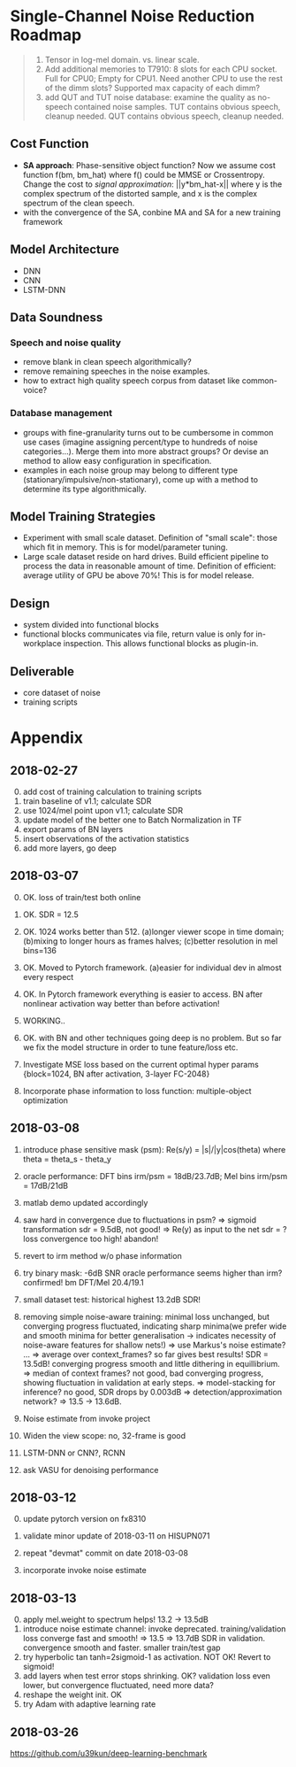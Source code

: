 # Single-Channel Noise Reduction Roadmap
>1. Tensor in log-mel domain. vs. linear scale. 
>2. Add additional memories to T7910: 8 slots for each CPU socket. Full for CPU0; Empty for CPU1. Need another CPU to use the rest of the dimm slots? Supported max capacity of each dimm?
>3. add QUT and TUT noise database: examine the quality as no-speech contained noise samples. TUT contains obvious speech, cleanup needed. QUT contains obvious speech, cleanup needed.

## Cost Function
* **SA approach**: Phase-sensitive object function? Now we assume cost function f(bm, bm_hat) where f() could be MMSE or Crossentropy. Change the cost to _signal approximation_: ||y*bm_hat-x|| where y is the complex spectrum of the distorted sample, and x is the complex spectrum of the clean speech.
* with the convergence of the SA, conbine MA and SA for a new training framework 

## Model Architecture
* DNN
* CNN
* LSTM-DNN

## Data Soundness
### Speech and noise quality 
* remove blank in clean speech algorithmically?
* remove remaining speeches in the noise examples.
* how to extract high quality speech corpus from dataset like common-voice?

### Database management
* groups with fine-granularity turns out to be cumbersome in common use cases (imagine assigning percent/type to hundreds of noise categories...). Merge them into more abstract groups? Or devise an method to allow easy configuration in specification.
* examples in each noise group may belong to different type (stationary/impulsive/non-stationary), come up with a method to determine its type algorithmically. 

## Model Training Strategies
* Experiment with small scale dataset. Definition of "small scale": those which fit in memory. This is for model/parameter tuning.
* Large scale dataset reside on hard drives. Build efficient pipeline to process the data in reasonable amount of time. Definition of efficient: average utility of GPU be above 70%! This is for model release.

## Design
* system divided into functional blocks
* functional blocks communicates via file, return value is only for in-workplace inspection. This allows functional blocks as plugin-in.


## Deliverable
* core dataset of noise
* training scripts






# Appendix






## 2018-02-27
0. add cost of training calculation to training scripts
1. train baseline of v1.1; calculate SDR 
2. use 1024/mel point upon v1.1; calculate SDR
3. update model of the better one to Batch Normalization in TF
4. export params of BN layers
5. insert observations of the activation statistics
6. add more layers, go deep

## 2018-03-07
0. OK. loss of train/test both online
1. OK. SDR = 12.5
2. OK. 1024 works better than 512. (a)longer viewer scope in time domain; (b)mixing to longer hours as frames halves; (c)better resolution in mel bins=136
3. OK. Moved to Pytorch framework. (a)easier for individual dev in almost every respect
4. OK. In Pytorch framework everything is easier to access. BN after nonlinear activation way better than before activation!
5. WORKING..
6. OK. with BN and other techniques going deep is no problem. But so far we fix the model structure in order to tune feature/loss etc.

7. Investigate MSE loss based on the current optimal hyper params {block=1024, BN after activation, 3-layer FC-2048}
8. Incorporate phase information to loss function: multiple-object optimization

## 2018-03-08
1. introduce phase sensitive mask (psm): Re(s/y) = |s|/|y|cos(theta) where theta = theta_s - theta_y
2. oracle performance: DFT bins irm/psm = 18dB/23.7dB; Mel bins irm/psm = 17dB/21dB
3. matlab demo updated accordingly
3. saw hard in convergence due to fluctuations in psm? => sigmoid transformation       sdr = 9.5dB, not good!
                                                       => Re(y) as input to the net    sdr = ? loss convergence too high! abandon!
4. revert to irm method w/o phase information

5. try binary mask: -6dB SNR oracle performance seems higher than irm? confirmed! bm DFT/Mel 20.4/19.1                   
6. small dataset test: historical highest 13.2dB SDR!

7. removing simple noise-aware training: minimal loss unchanged, but converging progress fluctuated, indicating sharp minima(we prefer wide and smooth minima for better generalisation -> indicates necessity of noise-aware features for shallow nets!) 
        => use Markus's noise estimate? ...
        => average over context_frames? so far gives best results! SDR = 13.5dB! converging progress smooth and little dithering in equillibrium. <milestone>
        => median of context frames? not good, bad converging progress, showing fluctuation in validation at early steps.
        => model-stacking for inference? no good, SDR drops by 0.003dB
        => detection/approximation network? => 13.5 -> 13.6dB. 

4. Noise estimate from invoke project
5. Widen the view scope: no, 32-frame is good


6. LSTM-DNN or CNN?, RCNN
7. ask VASU for denoising performance


## 2018-03-12
0. update pytorch version on fx8310
1. validate minor update of 2018-03-11 on HISUPN071

1. repeat "devmat" commit on date 2018-03-08
2. incorporate invoke noise estimate

## 2018-03-13
0. apply mel.weight to spectrum helps! 13.2 -> 13.5dB
1. introduce noise estimate channel: invoke deprecated. training/validation loss converge fast and smooth!
                => 13.5 => 13.7dB SDR in validation. convergence smooth and faster. smaller train/test gap
2. try hyperbolic tan tanh=2sigmoid-1 as activation. NOT OK! Revert to sigmoid!
3. add layers when test error stops shrinking. OK? validation loss even lower, but convergence fluctuated, need more data?
4. reshape the weight init. OK
5. try Adam with adaptive learning rate


## 2018-03-26
https://github.com/u39kun/deep-learning-benchmark
